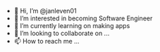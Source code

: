 - 👋 Hi, I’m @janleven01
- 👀 I’m interested in becoming Software Engineer
- 🌱 I’m currently learning on making apps
- 💞️ I’m looking to collaborate on ...
- 📫 How to reach me ...

<!---
janleven01/janleven01 is a ✨ special ✨ repository because its `README.md` (this file) appears on your GitHub profile.
You can click the Preview link to take a look at your changes.
--->
